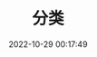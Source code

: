 ---
title: 分类
date: 2022-10-29 00:17:49
layout: "categories"
type: "categories"
top_img: https://office-1256119282.file.myqcloud.com/2022/official-web/cdn/20220301/pc_bg_05.jpg
comments: false
---